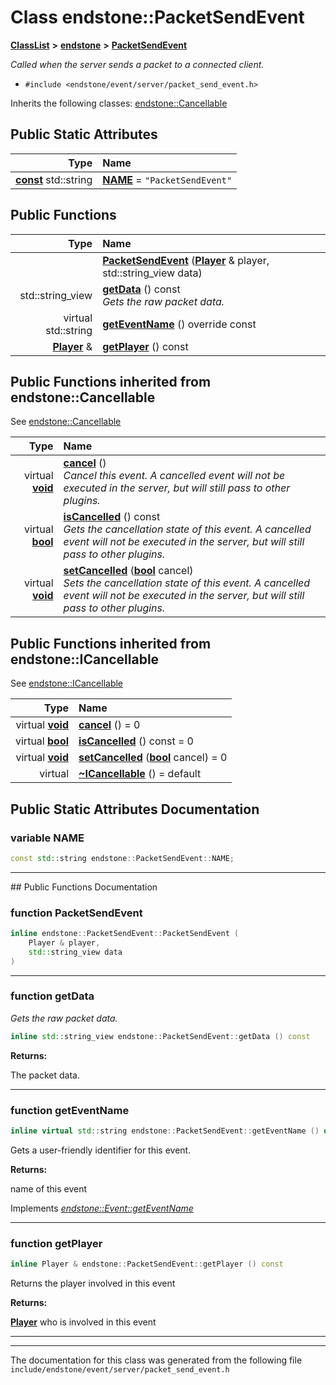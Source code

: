 

# Class endstone::PacketSendEvent



[**ClassList**](annotated.md) **>** [**endstone**](namespaceendstone.md) **>** [**PacketSendEvent**](classendstone_1_1PacketSendEvent.md)



_Called when the server sends a packet to a connected client._ 

* `#include <endstone/event/server/packet_send_event.h>`



Inherits the following classes: [endstone::Cancellable](classendstone_1_1Cancellable.md)
































## Public Static Attributes

| Type | Name |
| ---: | :--- |
|  [**const**](classendstone_1_1Vector.md) std::string | [**NAME**](#variable-name)   = `"PacketSendEvent"`<br> |










































## Public Functions

| Type | Name |
| ---: | :--- |
|   | [**PacketSendEvent**](#function-packetsendevent) ([**Player**](classendstone_1_1Player.md) & player, std::string\_view data) <br> |
|  std::string\_view | [**getData**](#function-getdata) () const<br>_Gets the raw packet data._  |
| virtual std::string | [**getEventName**](#function-geteventname) () override const<br> |
|  [**Player**](classendstone_1_1Player.md) & | [**getPlayer**](#function-getplayer) () const<br> |


## Public Functions inherited from endstone::Cancellable

See [endstone::Cancellable](classendstone_1_1Cancellable.md)

| Type | Name |
| ---: | :--- |
| virtual [**void**](classendstone_1_1Vector.md) | [**cancel**](classendstone_1_1Cancellable.md#function-cancel) () <br>_Cancel this event. A cancelled event will not be executed in the server, but will still pass to other plugins._  |
| virtual [**bool**](classendstone_1_1Vector.md) | [**isCancelled**](classendstone_1_1Cancellable.md#function-iscancelled) () const<br>_Gets the cancellation state of this event. A cancelled event will not be executed in the server, but will still pass to other plugins._  |
| virtual [**void**](classendstone_1_1Vector.md) | [**setCancelled**](classendstone_1_1Cancellable.md#function-setcancelled) ([**bool**](classendstone_1_1Vector.md) cancel) <br>_Sets the cancellation state of this event. A cancelled event will not be executed in the server, but will still pass to other plugins._  |


## Public Functions inherited from endstone::ICancellable

See [endstone::ICancellable](classendstone_1_1ICancellable.md)

| Type | Name |
| ---: | :--- |
| virtual [**void**](classendstone_1_1Vector.md) | [**cancel**](classendstone_1_1ICancellable.md#function-cancel) () = 0<br> |
| virtual [**bool**](classendstone_1_1Vector.md) | [**isCancelled**](classendstone_1_1ICancellable.md#function-iscancelled) () const = 0<br> |
| virtual [**void**](classendstone_1_1Vector.md) | [**setCancelled**](classendstone_1_1ICancellable.md#function-setcancelled) ([**bool**](classendstone_1_1Vector.md) cancel) = 0<br> |
| virtual  | [**~ICancellable**](classendstone_1_1ICancellable.md#function-icancellable) () = default<br> |
















































































## Public Static Attributes Documentation




### variable NAME 

```C++
const std::string endstone::PacketSendEvent::NAME;
```




<hr>
## Public Functions Documentation




### function PacketSendEvent 

```C++
inline endstone::PacketSendEvent::PacketSendEvent (
    Player & player,
    std::string_view data
) 
```




<hr>



### function getData 

_Gets the raw packet data._ 
```C++
inline std::string_view endstone::PacketSendEvent::getData () const
```





**Returns:**

The packet data. 





        

<hr>



### function getEventName 

```C++
inline virtual std::string endstone::PacketSendEvent::getEventName () override const
```



Gets a user-friendly identifier for this event.




**Returns:**

name of this event 





        
Implements [*endstone::Event::getEventName*](classendstone_1_1Event.md#function-geteventname)


<hr>



### function getPlayer 

```C++
inline Player & endstone::PacketSendEvent::getPlayer () const
```



Returns the player involved in this event




**Returns:**

[**Player**](classendstone_1_1Player.md) who is involved in this event 





        

<hr>

------------------------------
The documentation for this class was generated from the following file `include/endstone/event/server/packet_send_event.h`

